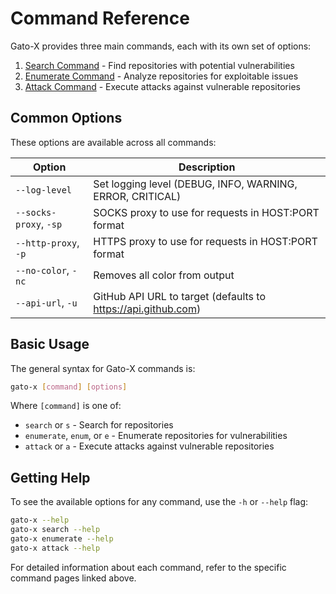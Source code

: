 # Command Reference

Gato-X provides three main commands, each with its own set of options:

1. [Search Command](search.md) - Find repositories with potential vulnerabilities
2. [Enumerate Command](enumerate.md) - Analyze repositories for exploitable issues
3. [Attack Command](attack.md) - Execute attacks against vulnerable repositories

## Common Options

These options are available across all commands:

| Option | Description |
|--------|-------------|
| `--log-level` | Set logging level (DEBUG, INFO, WARNING, ERROR, CRITICAL) |
| `--socks-proxy`, `-sp` | SOCKS proxy to use for requests in HOST:PORT format |
| `--http-proxy`, `-p` | HTTPS proxy to use for requests in HOST:PORT format |
| `--no-color`, `-nc` | Removes all color from output |
| `--api-url`, `-u` | GitHub API URL to target (defaults to https://api.github.com) |

## Basic Usage

The general syntax for Gato-X commands is:

```bash
gato-x [command] [options]
```

Where `[command]` is one of:
- `search` or `s` - Search for repositories
- `enumerate`, `enum`, or `e` - Enumerate repositories for vulnerabilities
- `attack` or `a` - Execute attacks against vulnerable repositories

## Getting Help

To see the available options for any command, use the `-h` or `--help` flag:

```bash
gato-x --help
gato-x search --help
gato-x enumerate --help
gato-x attack --help
```

For detailed information about each command, refer to the specific command pages linked above.
